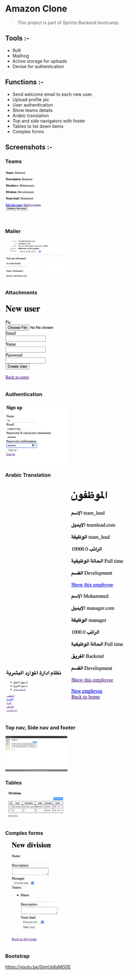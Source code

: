 # Amazon Clone 
> This project is part of Sprints Backend bootcamp.

## Tools :-
- RoR
- Mailhog
- Active storage for uploads
- Devise for authentication 

## Functions :-
- Send welcome email to each new user.
- Upload profile pic
- User authentication
- Show teams details
- Arabic translation
- Top and side navigators with footer
- Tables to list down items
- Complex forms

## Screenshots :-

### Teams
<img src="/screenshots/teams.png" alt="att" width="200"/>

### Mailer
<img src="/screenshots/mailer.png" alt="att" width="200"/>

### Attachments
<img src="/screenshots/pic.png" alt="att" width="200"/>

### Authentication
<img src="/screenshots/auth.png" alt="att" width="200"/>

### Arabic Translation
<img src="/screenshots/tr.png" alt="att" width="200"/>
<img src="/screenshots/tr2.png" alt="att" width="200"/>

### Top nav, Side nav and footer
<img src="/screenshots/nav.png" alt="att" width="200"/>

### Tables
<img src="/screenshots/table.png" alt="att" width="200"/>

### Complex forms
<img src="/screenshots/cx.png" alt="att" width="200"/>

### Bootstrap
https://youtu.be/0qnUs6sMG0E
